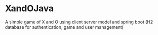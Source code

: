 # XandOJava
A simple game of X and O using client server model and spring boot (H2 database for authentication, game and user management)
